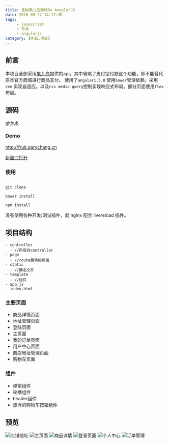 ```yaml
---
title: 重制果儿岛商城By AngularJS
date: 2016-09-22 14:17:36
tags:
	 - javascript
	 - 作品
	 - angularjs
category: [作品,项目]
---
```


## 前言

本项目全部采用[果儿岛](http://www.guoer.dao.com)提供的api，其中省略了支付宝付款这个功能，即不能替代原本官方商城进行商品支付。
使用了`angular1.5.8` 使用`bower`管理依赖。采用 `rem` 实现自适应。以及`css media query`控制实现响应式布局。部分页面使用`flex`布局。

## 源码

[github](https://github.com/GaryChangCN/fruitshop-by-angular1.5)

### Demo

http://fruit.garychang.cn

<a href="http://fruit.garychang.cn" target="_Blank">新窗口打开</a>

### 使用

```

git clone

bower install

npm install

```
<!-- more -->

没有使用各种开发/测试插件，就 nginx 配合 livereload 插件。

## 项目结构

```
- controller
  - //所有的controller
- page
  - //route跳转的页面
- static
  - //静态文件
- template
  - //组件
- app.js
- index.html

```

### 主要页面

* 商品详情页面
* 地址管理页面
* 登陆页面
* 主页面
* 我的订单页面
* 用户中心页面
* 商店地址管理页面
* 购物车页面

### 组件

* 弹窗组件
* 轮播组件
* header组件
* 漂浮的购物车按钮组件

## 预览

![店铺地址](/images/fruitangular0.png)
![主页面](/images/fruitangular1.png)
![商品详情](/images/fruitangular2.png)
![登录页面](/images/fruitangular3.png)
![个人中心](/images/fruitangular4.png)
![订单管理](/images/fruitangular5.png)